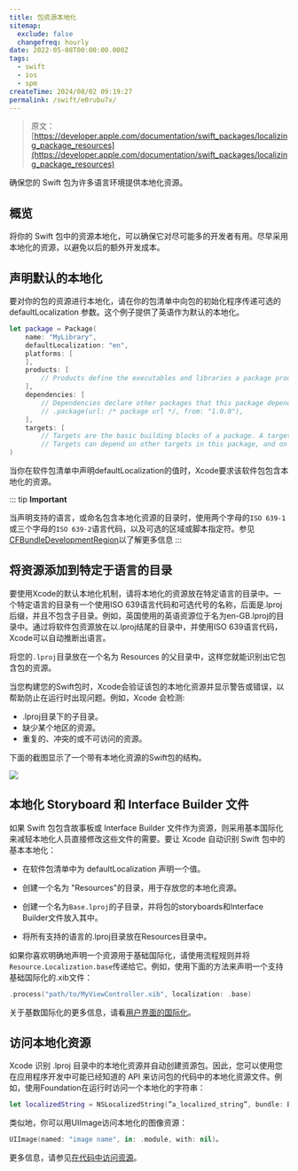 ```yaml
---
title: 包资源本地化
sitemap:
  exclude: false
  changefreq: hourly
date: 2022-05-08T00:00:00.000Z
tags:
  - swift
  - ios
  - spm
createTime: 2024/08/02 09:19:27
permalink: /swift/e0rubu7x/
---
```


> 原文：[https://developer.apple.com/documentation/swift_packages/localizing_package_resources](https://developer.apple.com/documentation/swift_packages/localizing_package_resources)

确保您的 Swift 包为许多语言环境提供本地化资源。

## 概览

将你的 Swift 包中的资源本地化，可以确保它对尽可能多的开发者有用。尽早采用本地化的资源，以避免以后的额外开发成本。

## 声明默认的本地化

要对你的包的资源进行本地化，请在你的包清单中向包的初始化程序传递可选的 defaultLocalization 参数。这个例子提供了英语作为默认的本地化。

```swift
let package = Package(
    name: "MyLibrary",
    defaultLocalization: "en",
    platforms: [
    ],
    products: [
        // Products define the executables and libraries a package produces, and make them visible to other packages.
    ],
    dependencies: [
        // Dependencies declare other packages that this package depends on.
        // .package(url: /* package url */, from: "1.0.0"),
    ],
    targets: [
        // Targets are the basic building blocks of a package. A target can define a module or a test suite.
        // Targets can depend on other targets in this package, and on products in packages this package depends on.
)
```

当你在软件包清单中声明defaultLocalization的值时，Xcode要求该软件包包含本地化的资源。

::: tip
**Important**

当声明支持的语言，或命名包含本地化资源的目录时，使用两个字母的`ISO 639-1`或三个字母的`ISO 639-2`语言代码，以及可选的区域或脚本指定符。参见[CFBundleDevelopmentRegion](https://developer.apple.com/documentation/bundleresources/information_property_list/cfbundledevelopmentregion)以了解更多信息
:::

## 将资源添加到特定于语言的目录

要使用Xcode的默认本地化机制，请将本地化的资源放在特定语言的目录中。一个特定语言的目录有一个使用ISO 639语言代码和可选代号的名称，后面是.lproj后缀，并且不包含子目录。例如，英国使用的英语资源位于名为en-GB.lproj的目录中。通过将软件包资源放在以.lproj结尾的目录中，并使用ISO 639语言代码，Xcode可以自动推断出语言。


将您的`.lproj`目录放在一个名为 Resources 的父目录中，这样您就能识别出它包含包的资源。

当您构建您的Swift包时，Xcode会验证该包的本地化资源并显示警告或错误，以帮助防止在运行时出现问题。例如，Xcode 会检测:

- .lproj目录下的子目录。
- 缺少某个地区的资源。
- 重复的、冲突的或不可访问的资源。

下面的截图显示了一个带有本地化资源的Swift包的结构。

![](https://docs-assets.developer.apple.com/published/5bf9736b78/3578946@2x.png)

## 本地化 Storyboard 和 Interface Builder 文件

如果 Swift 包包含故事板或 Interface Builder 文件作为资源，则采用基本国际化来减轻本地化人员直接修改这些文件的需要。要让 Xcode 自动识别 Swift 包中的基本本地化：

- 在软件包清单中为 defaultLocalization 声明一个值。

- 创建一个名为 "Resources"的目录，用于存放您的本地化资源。

- 创建一个名为`Base.lproj`的子目录，并将包的storyboards和Interface Builder文件放入其中。

- 将所有支持的语言的.lproj目录放在Resources目录中。

如果你喜欢明确地声明一个资源用于基础国际化，请使用流程规则并将`Resource.Localization.base`传递给它。例如，使用下面的方法来声明一个支持基础国际化的.xib文件：

```swift
.process("path/to/MyViewController.xib", localization: .base)
```

关于基数国际化的更多信息，请看[用户界面的国际化](https://developer.apple.com/library/archive/documentation/MacOSX/Conceptual/BPInternational/InternationalizingYourUserInterface/InternationalizingYourUserInterface.html#//apple_ref/doc/uid/10000171i-CH3-SW2)。

## 访问本地化资源

Xcode 识别 .lproj 目录中的本地化资源并自动创建资源包。因此，您可以使用您在应用程序开发中可能已经知道的 API 来访问包的代码中的本地化资源文件。例如，使用Foundation在运行时访问一个本地化的字符串：

```swift
let localizedString = NSLocalizedString(”a_localized_string”, bundle: Bundle.module, comment: “a comment”)
```

类似地，你可以用UIImage访问本地化的图像资源：

```swift
UIImage(named: "image name", in: .module, with: nil)。
```

更多信息，请参见[在代码中访问资源](https://developer.apple.com/documentation/swift_packages/bundling_resources_with_a_swift_package#3578939)。

